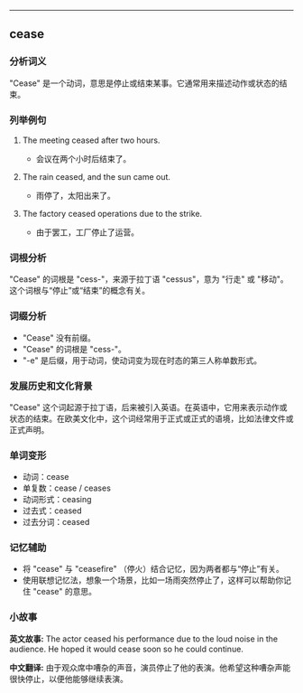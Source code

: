 
---------------
## cease
### 分析词义
"Cease" 是一个动词，意思是停止或结束某事。它通常用来描述动作或状态的结束。

### 列举例句
1. The meeting ceased after two hours.
   - 会议在两个小时后结束了。

2. The rain ceased, and the sun came out.
   - 雨停了，太阳出来了。

3. The factory ceased operations due to the strike.
   - 由于罢工，工厂停止了运营。

### 词根分析
"Cease" 的词根是 "cess-"，来源于拉丁语 "cessus"，意为 "行走" 或 "移动"。这个词根与“停止”或“结束”的概念有关。

### 词缀分析
- "Cease" 没有前缀。
- "Cease" 的词根是 "cess-"。
- "-e" 是后缀，用于动词，使动词变为现在时态的第三人称单数形式。

### 发展历史和文化背景
"Cease" 这个词起源于拉丁语，后来被引入英语。在英语中，它用来表示动作或状态的结束。在欧美文化中，这个词经常用于正式或正式的语境，比如法律文件或正式声明。

### 单词变形
- 动词：cease
- 单复数：cease / ceases
- 动词形式：ceasing
- 过去式：ceased
- 过去分词：ceased

### 记忆辅助
- 将 "cease" 与 "ceasefire" （停火）结合记忆，因为两者都与“停止”有关。
- 使用联想记忆法，想象一个场景，比如一场雨突然停止了，这样可以帮助你记住 "cease" 的意思。

### 小故事
**英文故事:**
The actor ceased his performance due to the loud noise in the audience. He hoped it would cease soon so he could continue.

**中文翻译:**
由于观众席中嘈杂的声音，演员停止了他的表演。他希望这种嘈杂声能很快停止，以便他能够继续表演。

